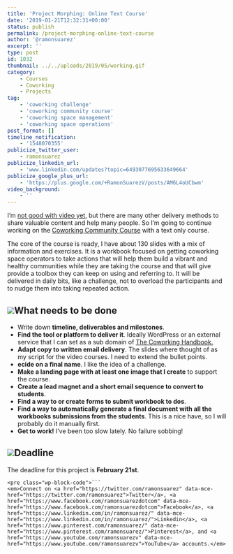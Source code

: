 ```yaml
---
title: 'Project Morphing: Online Text Course'
date: '2019-01-21T12:32:31+00:00'
status: publish
permalink: /project-morphing-online-text-course
author: '@ramonsuarez'
excerpt: ''
type: post
id: 1032
thumbnail: ../../uploads/2019/05/working.gif
category:
    - Courses
    - Coworking
    - Projects
tag:
    - 'coworking challenge'
    - 'coworking community course'
    - 'coworking space management'
    - 'coworking space operations'
post_format: []
timeline_notification:
    - '1548070355'
publicize_twitter_user:
    - ramonsuarez
publicize_linkedin_url:
    - 'www.linkedin.com/updates?topic=6493077695633649664'
publicize_google_plus_url:
    - 'https://plus.google.com/+RamonSuarezV/posts/AM6L4oUCbwm'
video_background:
    - ''
---
```

I’m [not good with video yet](http://ramonsuarez.com/fail-2-deadlines-and-video/), but there are many other delivery methods to share valuable content and help many people. So I’m going to continue working on the [Coworking Community Course](https://www.coworkinghandbook.com/coworking-community-course-draft/) with a text only course.

The core of the course is ready, I have about 130 slides with a mix of information and exercises. It is a workbook focused on getting coworking space operators to take actions that will help them build a vibrant and healthy communities while they are taking the course and that will give provide a toolbox they can keep on using and referring to. It will be delivered in daily bits, like a challenge, not to overload the participants and to nudge them into taking repeated action.

![](/uploads/2019/01/coworking-communty-challenge-wip.png)What needs to be done
---------------------

- Write down **timeline, deliverables and milestones**.
- **Find the tool or platform to deliver it**. Ideally WordPress or an external service that I can set as a sub domain of [The Coworking Handbook.](https://www.coworkinghandbook.com)
- **Adapt copy to written email delivery**. The slides where thought of as my script for the video courses. I need to extend the bullet points.
- **ecide on a final name**. I like the idea of a challenge.
- **Make a landing page with at least one image that I create** to support the course.
- **Create a lead magnet and a short email sequence to convert to students**.
- **Find a way to or create forms to submit workbook to dos**.
- **Find a way to automatically generate a final document with all the workbooks submissions from the students**. This is a nice have, so I will probably do it manually first.
- **Get to work!** I’ve been too slow lately. No failure sobbing!

![](/uploads/2019/01/working.gif)Deadline
--------

The deadline for this project is **February 21st**.

```
<pre class="wp-block-code">```
<em>Connect on <a href="https://twitter.com/ramonsuarez" data-mce-href="https://twitter.com/ramonsuarez">Twitter</a>, <a href="https://www.facebook.com/ramonsuarezdotcom" data-mce-href="https://www.facebook.com/ramonsuarezdotcom">Facebook</a>, <a href="https://www.linkedin.com/in/ramonsuarez/" data-mce-href="https://www.linkedin.com/in/ramonsuarez/">Linkedin</a>, <a href="https://www.pinterest.com/ramonsuarez/" data-mce-href="https://www.pinterest.com/ramonsuarez/">Pinterest</a>, and <a href="https://www.youtube.com/ramonsuarezv" data-mce-href="https://www.youtube.com/ramonsuarezv">YouTube</a> accounts.</em>
```
```